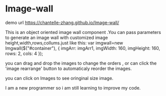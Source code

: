# Image-wall

demo url  https://chantelle-zhang.github.io/Image-wall/

This is an object oriented image wall component  .You can pass parameters to generate an image wall with customized image height,width,rows,collums.just like this:
var imgwall=new Imgwall($("#container"), {
		imgArr: imgArr1,
		imgWidth: 160,
		imgHeight: 160,
		rows: 2,
		cols: 4
	});

you can drag and drop the images to change the orders , or can click the 'image rearrange' button to automaticaly reorder the images.

you can click on Images to see oringinal size image.

I am a new programmer so i am still learning to improve my code.
